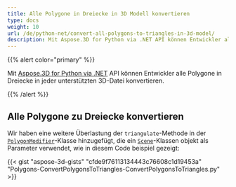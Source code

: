 ```yaml
---
title: Alle Polygone in Dreiecke in 3D Modell konvertieren
type: docs
weight: 10
url: /de/python-net/convert-all-polygons-to-triangles-in-3d-model/
description: Mit Aspose.3D for Python via .NET API können Entwickler alle Polygone in Dreiecke in jeder unterstützten 3D-Datei konvertieren.
---
```

{{% alert color="primary" %}}

Mit [Aspose.3D for Python via .NET](http://products.aspose.com/3d/net) API können Entwickler alle Polygone in Dreiecke in jeder unterstützten 3D-Datei konvertieren.

{{% /alert %}}
##  **Alle Polygone zu Dreiecke konvertieren**
Wir haben eine weitere Überlastung der `triangulate`-Methode in der [`PolygonModifier`](https://reference.aspose.com/3d/net/aspose.threed.entities/polygonmodifier)-Klasse hinzugefügt, die ein [`Scene`](https://reference.aspose.com/3d/net/aspose.threed/scene)-Klassen objekt als Parameter verwendet, wie in diesem Code beispiel gezeigt:

{{< gist "aspose-3d-gists" "cfde9f76113134443c76608c1d19453a" "Polygons-ConvertPolygonsToTriangles-ConvertPolygonsToTriangles.py" >}}
